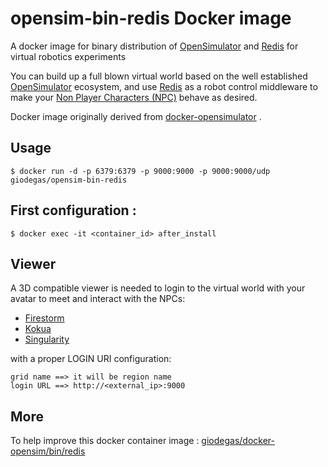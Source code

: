 # opensim-bin-redis Docker image
A docker image for binary distribution of [OpenSimulator](http://opensimulator.org) and [Redis](http://redis.io) for virtual robotics experiments 

You can build up a full blown virtual world based on the well established [OpenSimulator](http://opensimulator.org) ecosystem, and use [Redis](http://redis.io) as a robot control middleware to make your [Non Player Characters (NPC)](http://opensimulator.org/wiki/NPC) behave as desired.

Docker image originally derived from [docker-opensimulator](http://github.com/QuantumObject/docker-opensimulator) .

## Usage

    $ docker run -d -p 6379:6379 -p 9000:9000 -p 9000:9000/udp giodegas/opensim-bin-redis

## First configuration :
    $ docker exec -it <container_id> after_install

## Viewer

A 3D compatible viewer is needed to login to the virtual world with your avatar to meet and interact with the NPCs:

* [Firestorm](http://www.firestormviewer.org)
* [Kokua](http://wiki.kokuaviewer.org/wiki/Kokua/Downloads) 
* [Singularity](http://www.singularityviewer.org/) 

with a proper LOGIN URI configuration:

    grid name ==> it will be region name
    login URL ==> http://<external_ip>:9000

## More
To help improve this docker container image : [giodegas/docker-opensim/bin/redis](http://github.com/giodegas/docker-opensim/tree/master/bin/redis)
